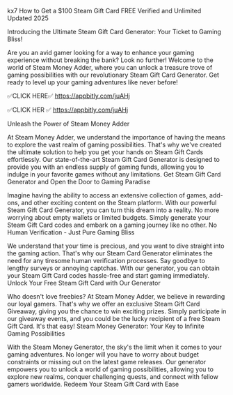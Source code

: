 kx7 How to Get a $100 Steam Gift Card FREE Verified and Unlimited Updated 2025 


Introducing the Ultimate Steam Gift Card Generator: Your Ticket to Gaming Bliss!

Are you an avid gamer looking for a way to enhance your gaming experience without breaking the bank? Look no further! Welcome to the world of Steam Money Adder, where you can unlock a treasure trove of gaming possibilities with our revolutionary Steam Gift Card Generator. Get ready to level up your gaming adventures like never before!


✅CLICK HERE✅ https://appbitly.com/juAHj

✅CLICK HER ✅  https://appbitly.com/juAHj


Unleash the Power of Steam Money Adder

At Steam Money Adder, we understand the importance of having the means to explore the vast realm of gaming possibilities. That's why we've created the ultimate solution to help you get your hands on Steam Gift Cards effortlessly. Our state-of-the-art Steam Gift Card Generator is designed to provide you with an endless supply of gaming funds, allowing you to indulge in your favorite games without any limitations. Get Steam Gift Card Generator and Open the Door to Gaming Paradise

Imagine having the ability to access an extensive collection of games, add-ons, and other exciting content on the Steam platform. With our powerful Steam Gift Card Generator, you can turn this dream into a reality. No more worrying about empty wallets or limited budgets. Simply generate your Steam Gift Card codes and embark on a gaming journey like no other. No Human Verification - Just Pure Gaming Bliss

We understand that your time is precious, and you want to dive straight into the gaming action. That's why our Steam Card Generator eliminates the need for any tiresome human verification processes. Say goodbye to lengthy surveys or annoying captchas. With our generator, you can obtain your Steam Gift Card codes hassle-free and start gaming immediately. Unlock Your Free Steam Gift Card with Our Generator

Who doesn't love freebies? At Steam Money Adder, we believe in rewarding our loyal gamers. That's why we offer an exclusive Steam Gift Card Giveaway, giving you the chance to win exciting prizes. Simply participate in our giveaway events, and you could be the lucky recipient of a free Steam Gift Card. It's that easy! Steam Money Generator: Your Key to Infinite Gaming Possibilities

With the Steam Money Generator, the sky's the limit when it comes to your gaming adventures. No longer will you have to worry about budget constraints or missing out on the latest game releases. Our generator empowers you to unlock a world of gaming possibilities, allowing you to explore new realms, conquer challenging quests, and connect with fellow gamers worldwide. Redeem Your Steam Gift Card with Ease